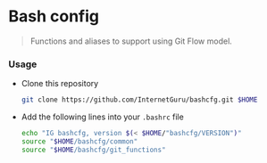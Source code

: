 # Bash config

> Functions and aliases to support using Git Flow model.

### Usage

- Clone this repository

    ```bash
    git clone https://github.com/InternetGuru/bashcfg.git $HOME
    ```

- Add the following lines into your `.bashrc` file

    ```bash
    echo "IG bashcfg, version $(< $HOME/"bashcfg/VERSION")"
    source "$HOME/bashcfg/common"
    source "$HOME/bashcfg/git_functions"
    ```
